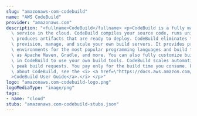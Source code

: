 ```yaml
---
slug: "amazonaws-com-codebuild"
name: "AWS CodeBuild"
provider: "amazonaws.com"
description: "<fullname>CodeBuild</fullname> <p>CodeBuild is a fully managed build\
  \ service in the cloud. CodeBuild compiles your source code, runs unit tests, and\
  \ produces artifacts that are ready to deploy. CodeBuild eliminates the need to\
  \ provision, manage, and scale your own build servers. It provides prepackaged build\
  \ environments for the most popular programming languages and build tools, such\
  \ as Apache Maven, Gradle, and more. You can also fully customize build environments\
  \ in CodeBuild to use your own build tools. CodeBuild scales automatically to meet\
  \ peak build requests. You pay only for the build time you consume. For more information\
  \ about CodeBuild, see the <i> <a href=\"https://docs.aws.amazon.com/codebuild/latest/userguide/welcome.html\"\
  >CodeBuild User Guide</a>.</i> </p>"
logo: "amazonaws.com-codebuild-logo.png"
logoMediaType: "image/png"
tags:
- name: "cloud"
stubs: "amazonaws.com-codebuild-stubs.json"
---
```

